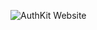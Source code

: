 ![AuthKit Website](https://socialify.git.ci/burritosoftware/authkit-website/image?description=1&descriptionEditable=The%20main%20website%20for%20AuthKit.&logo=https%3A%2F%2Fcdn.discordapp.com%2Fattachments%2F558842854462717954%2F765807741183721472%2FAuthKit_Logo_NoPadding.png&pattern=Circuit%20Board&theme=Dark)
